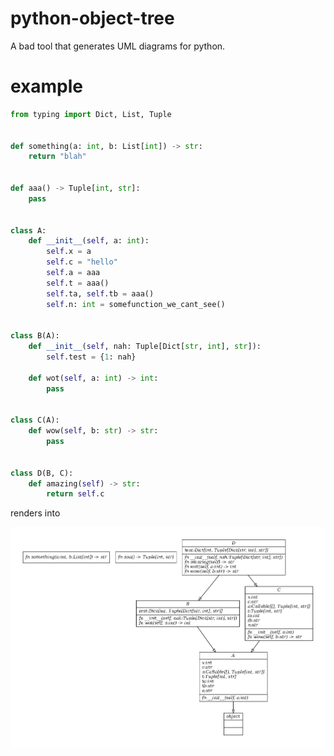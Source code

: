 # python-object-tree
A bad tool that generates UML diagrams for python.

# example

```py
from typing import Dict, List, Tuple


def something(a: int, b: List[int]) -> str:
    return "blah"


def aaa() -> Tuple[int, str]:
    pass


class A:
    def __init__(self, a: int):
        self.x = a
        self.c = "hello"
        self.a = aaa
        self.t = aaa()
        self.ta, self.tb = aaa()
        self.n: int = somefunction_we_cant_see()


class B(A):
    def __init__(self, nah: Tuple[Dict[str, int], str]):
        self.test = {1: nah}

    def wot(self, a: int) -> int:
        pass


class C(A):
    def wow(self, b: str) -> str:
        pass


class D(B, C):
    def amazing(self) -> str:
        return self.c
```

renders into

![This](example.png)
